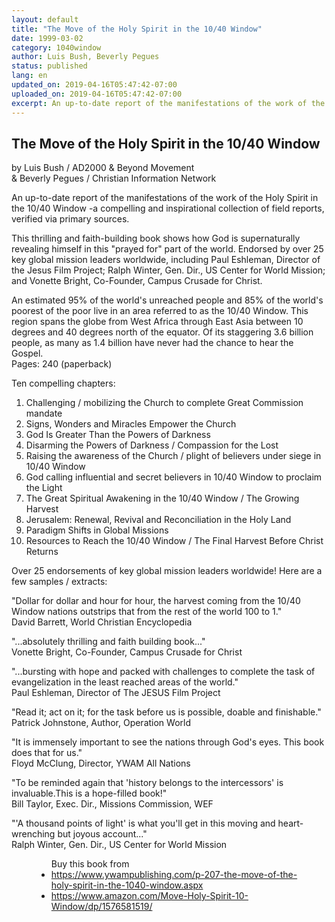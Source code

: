 ```yaml
---
layout: default
title: "The Move of the Holy Spirit in the 10/40 Window"
date: 1999-03-02
category: 1040window
author: Luis Bush, Beverly Pegues
status: published
lang: en
updated_on: 2019-04-16T05:47:42-07:00
uploaded_on: 2019-04-16T05:47:42-07:00
excerpt: An up-to-date report of the manifestations of the work of the Holy Spirit in the 10/40 Window -a compelling and inspirational collection of field reports, verified via primary sources.
---
```

<article class="document-container" data-publication-date="{{page.date}}" data-uploaded-on="{{page.uploaded_on}}" data-updated-on="{{page.updated_on}}" data-category="{{page.category}}">
<h1>The Move of the Holy Spirit in the 10/40 Window</h1>
<p>by Luis Bush / AD2000 & Beyond Movement<br>
& Beverly Pegues / Christian Information Network</p>

<p>An up-to-date report of the manifestations of the work of the Holy Spirit in the 10/40 Window -a compelling and inspirational collection of field reports, verified via primary sources. </p>

<p>This thrilling and faith-building book shows how God is supernaturally revealing himself in this "prayed for" part of the world. Endorsed by over 25 key global mission leaders worldwide, including Paul Eshleman, Director of the Jesus Film Project; Ralph Winter, Gen. Dir., US Center for World Mission; and Vonette Bright, Co-Founder, Campus Crusade for Christ.</p>

<p>An estimated 95% of the world's unreached people and 85% of the world's poorest of the poor live in an area referred to as the 10/40 Window. This region spans the globe from West Africa through East Asia between 10 degrees and 40 degrees north of the equator. Of its staggering 3.6 billion people, as many as 1.4 billion have never had the chance to hear the Gospel.<br>
Pages: 240 (paperback)</p>

<p>Ten compelling chapters:</p>
<ol>
  <li>Challenging / mobilizing the Church to complete Great Commission mandate</li>
  <li>Signs, Wonders and Miracles Empower the Church</li>
  <li>God Is Greater Than the Powers of Darkness</li>
  <li>Disarming the Powers of Darkness / Compassion for the Lost</li>
  <li>Raising the awareness of the Church / plight of believers under siege in 10/40 Window</li>
  <li>God calling influential and secret believers in 10/40 Window to proclaim the Light</li>
  <li>The Great Spiritual Awakening in the 10/40 Window / The Growing Harvest</li>
  <li>Jerusalem: Renewal, Revival and Reconciliation in the Holy Land</li>
  <li>Paradigm Shifts in Global Missions</li>
  <li>Resources to Reach the 10/40 Window / The Final Harvest Before Christ Returns</li>
</ol>

<p></p>Over 25 endorsements of key global mission leaders worldwide! Here are a few samples / extracts:

<p>"Dollar for dollar and hour for hour, the harvest coming from the 10/40 Window nations outstrips that from the rest of the world 100 to 1."<br>
David Barrett, World Christian Encyclopedia</p>

<p>"...absolutely thrilling and faith building book..."<br>
Vonette Bright, Co-Founder, Campus Crusade for Christ</p>

<p>"...bursting with hope and packed with challenges to complete the task of evangelization in the least reached areas of the world."<br>
Paul Eshleman, Director of The JESUS Film Project</p>

<p>"Read it; act on it; for the task before us is possible, doable and finishable."<br>
Patrick Johnstone, Author, Operation World</p>

<p>"It is immensely important to see the nations through God's eyes. This book does that for us."<br>
Floyd McClung, Director, YWAM All Nations</p>

<p>"To be reminded again that 'history belongs to the intercessors' is invaluable.This is a hope-filled book!"<br>
Bill Taylor, Exec. Dir., Missions Commission, WEF</p>

<p>"'A thousand points of light' is what you'll get in this moving and heart-wrenching but joyous account..."<br>
Ralph Winter, Gen. Dir., US Center for World Mission </p>

<figure class="resource-links">
  <ul>Buy this book from
    <li><a href="https://www.ywampublishing.com/p-207-the-move-of-the-holy-spirit-in-the-1040-window.aspx">https://www.ywampublishing.com/p-207-the-move-of-the-holy-spirit-in-the-1040-window.aspx</a></li>
    <li><a href="https://www.amazon.com/Move-Holy-Spirit-10-Window/dp/1576581519/">https://www.amazon.com/Move-Holy-Spirit-10-Window/dp/1576581519/</a></li>
  </ul>
</figure>
</article>
